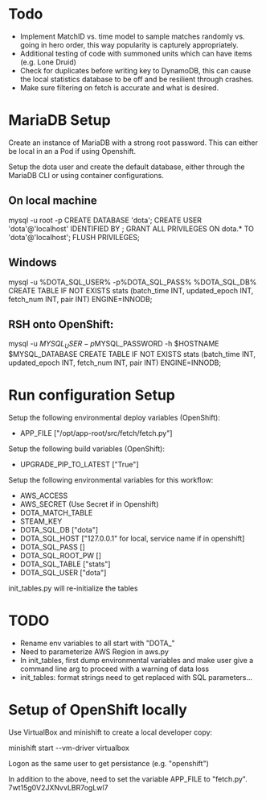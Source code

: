 # Todo

- Implement MatchID vs. time model to sample matches randomly vs. going in hero 
  order, this way popularity is capturely appropriately.
- Additional testing of code with summoned units which can have items (e.g. 
  Lone Druid)
- Check for duplicates before writing key to DynamoDB, this can cause the 
  local statistics database to be off and be resilient through crashes.
- Make sure filtering on fetch is accurate and what is desired.

# MariaDB Setup

Create an instance of MariaDB with a strong root password. This can 
either be local in an a Pod if using Openshift.

Setup the dota user and create the default database, either through
the MariaDB CLI or using container configurations.

## On local machine
mysql -u root -p
CREATE DATABASE 'dota';
CREATE USER 'dota'@'localhost' IDENTIFIED BY <password>;
GRANT ALL PRIVILEGES ON dota.* TO 'dota'@'localhost';
FLUSH PRIVILEGES;

## Windows
mysql -u %DOTA_SQL_USER% -p%DOTA_SQL_PASS% %DOTA_SQL_DB%
CREATE TABLE IF NOT EXISTS stats (batch_time INT, updated_epoch INT, fetch_num INT, pair INT) ENGINE=INNODB;

## RSH onto OpenShift:
mysql -u $MYSQL_USER -p$MYSQL_PASSWORD -h $HOSTNAME $MYSQL_DATABASE
CREATE TABLE IF NOT EXISTS stats (batch_time INT, updated_epoch INT, fetch_num INT, pair INT) ENGINE=INNODB;

# Run configuration Setup

Setup the following environmental deploy variables (OpenShift):

- APP_FILE ["/opt/app-root/src/fetch/fetch.py"]

Setup the following build variables (OpenShift):

- UPGRADE_PIP_TO_LATEST ["True"]

Setup the following environmental variables for this workflow:

- AWS_ACCESS
- AWS_SECRET (Use Secret if in Openshift)
- DOTA_MATCH_TABLE
- STEAM_KEY
- DOTA_SQL_DB       ["dota"]
- DOTA_SQL_HOST     ["127.0.0.1" for local, service name if in openshift]
- DOTA_SQL_PASS     [<password>]
- DOTA_SQL_ROOT_PW  [<password>]
- DOTA_SQL_TABLE    ["stats"]
- DOTA_SQL_USER     ["dota"]




init_tables.py will re-initialize the tables

# TODO
- Rename env variables to all start with "DOTA_"
- Need to parameterize AWS Region in aws.py
- In init_tables, first dump environmental variables and make user give a command
  line arg to proceed with a warning of data loss
- init_tables: format strings need to get replaced with SQL parameters...

# Setup of OpenShift locally

Use VirtualBox and minishift to create a local developer copy:

minishift start --vm-driver virtualbox

Logon as the same user to get persistance (e.g. "openshift")

In addition to the above, need to set the variable APP_FILE to
"fetch.py".
7wt15g0V2JXNvvLBR7ogLwl7
